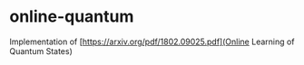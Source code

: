# online-quantum
Implementation of [https://arxiv.org/pdf/1802.09025.pdf](Online Learning of Quantum States)
